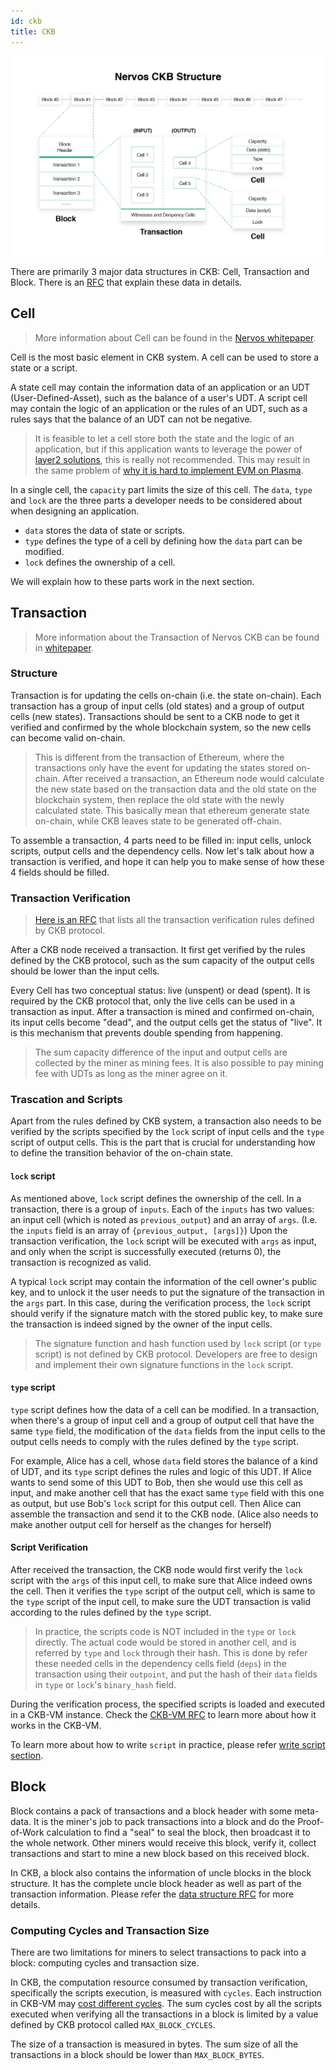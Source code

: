 ```yaml
---
id: ckb
title: CKB
---
```


![data-structure](assets/ckb-structure.png)



There are primarily 3 major data structures in CKB: Cell, Transaction and Block. There is an [RFC](https://github.com/nervosnetwork/rfcs/blob/master/rfcs/0019-data-structures/0019-data-structures.md) that explain these data in details.

 
## Cell

> More information about Cell can be found in the [Nervos whitepaper](https://github.com/nervosnetwork/rfcs/blob/master/rfcs/0002-ckb/0002-ckb.md#42-cell).

Cell is the most basic element in CKB system. A cell can be used to store a state or a script. 

A state cell may contain the information data of an application or an UDT (User-Defined-Asset), such as the balance of a user's UDT. A script cell may contain the logic of an application or the rules of an UDT, such as a rules says that the balance of an UDT can not be negative. 

> It is feasible to let a cell store both the state and the logic of an application, but if this application wants to leverage the power of [layer2 solutions](https://github.com/Awesome-Layer-2/Awesome-Layer-2), this is really not recommended. This may result in the same problem of [why it is hard to implement EVM on Plasma](https://medium.com/@kelvinfichter/why-is-evm-on-plasma-hard-bf2d99c48df7).


In a single cell, the `capacity` part limits the size of this cell. The `data`, `type` and `lock` are the three parts a developer needs to be considered about when designing an application. 
* `data` stores the data of state or scripts. 
* `type` defines the type of a cell by defining how the `data` part can be modified. 
* `lock` defines the ownership of a cell. 

We will explain how to these parts work in the next section.

## Transaction

> More information about the Transaction of Nervos CKB can be found in [whitepaper](https://github.com/nervosnetwork/rfcs/blob/master/rfcs/0002-ckb/0002-ckb.md#44-transaction).

### Structure
Transaction is for updating the cells on-chain (i.e. the state on-chain). Each transaction has a group of input cells (old states) and a group of output cells (new states). Transactions should be sent to a CKB node to get it verified and confirmed by the whole blockchain system, so the new cells can become valid on-chain.

> This is different from the transaction of Ethereum, where the transactions only have the event for updating the states stored on-chain. After received a transaction, an Ethereum node would calculate the new state based on the transaction data and the old state on the blockchain system, then replace the old state with the newly calculated state. This basically mean that ethereum generate state on-chain, while CKB leaves state to be generated off-chain.

To assemble a transaction, 4 parts need to be filled in: input cells, unlock scripts, output cells and the dependency cells. Now let's talk about how a transaction is verified, and hope it can help you to make sense of how these 4 fields should be filled.

### Transaction Verification

> [Here is an RFC](https://github.com/nervosnetwork/rfcs/pull/80) that lists all the transaction verification rules defined by CKB protocol.

After a CKB node received a transaction. It first get verified by the rules defined by the CKB protocol, such as the sum capacity of the output cells should be lower than the input cells.

Every Cell has two conceptual status: live (unspent) or dead (spent). It is required by the CKB protocol that, only the live cells can be used in a transaction as input. After a transaction is mined and confirmed on-chain, its input cells become "dead", and the output cells get the status of "live". It is this mechanism that prevents double spending from happening.

> The sum capacity difference of the input and output cells are collected by the miner as mining fees. It is also possible to pay mining fee with UDTs as long as the miner agree on it.

### Trascation and Scripts

Apart from the rules defined by CKB system, a transaction also needs to be verified by the scripts specified by the `lock` script of input cells and the `type` script of output cells. This is the part that is crucial for understanding how to define the transition behavior of the on-chain state.

#### `lock` script
As mentioned above, `lock` script defines the ownership of the cell. In a transaction, there is a group of `inputs`. Each of the `inputs` has two values: an input cell (which is noted as `previous_output`) and an array of `args`. (I.e. the `inputs` field is an array of `{previous_output, [args]}`) Upon the transaction verification, the `lock` script will be executed with `args` as input, and only when the script is successfully executed (returns 0), the transaction is recognized as valid.

A typical `lock` script may contain the information of the cell owner's public key, and to unlock it the user needs to put the signature of the transaction in the `args` part. In this case, during the verification process, the `lock` script should verify if the signature match with the stored public key, to make sure the transaction is indeed signed by the owner of the input cells.

> The signature function and hash function used by `lock` script (or `type` script) is not defined by CKB protocol. Developers are free to design and implement their own signature functions in the `lock` script.

#### `type` script

`type` script defines how the data of a cell can be modified. In a transaction, when there's a group of input cell and a group of output cell that have the same `type` field, the modification of the `data` fields from the input cells to the output cells needs to comply with the rules defined by the `type` script. 

For example, Alice has a cell, whose `data` field stores the balance of a kind of UDT, and its `type` script defines the rules and logic of this UDT. If Alice wants to send some of this UDT to Bob, then she would use this cell as input, and make another cell that has the exact same `type` field with this one as output, but use Bob's `lock` script for this output cell. Then Alice can assemble the transaction and send it to the CKB node. (Alice also needs to make another output cell for herself as the changes for herself) 

#### Script Verification

After received the transaction, the CKB node would first verify the `lock` script with the `args` of this input cell, to make sure that Alice indeed owns the cell. Then it verifies the `type` script of the output cell, which is same to the `type` script of the input cell, to make sure the UDT transaction is valid according to the rules defined by the `type` script.


> In practice, the scripts code is NOT included in the `type` or `lock` directly. The actual code would be stored in another cell, and is referred by `type` and `lock` through their hash. This is done by refer these needed cells in the dependency cells field (`deps`) in the transaction using their `outpoint`, and put the hash of their `data` fields in `type` or `lock`'s `binary_hash` field.


During the verification process, the specified scripts is loaded and executed in a CKB-VM instance. Check the [CKB-VM RFC](https://github.com/nervosnetwork/rfcs/tree/master/rfcs/0003-ckb-vm) to learn more about how it works in the CKB-VM.


To learn more about how to write `script` in practice, please refer [write script section](../dev-guide/scripts).


## Block

Block contains a pack of transactions and a block header with some meta-data. It is the miner's job to pack transactions into a block and do the Proof-of-Work calculation to find a "seal" to seal the block, then broadcast it to the whole network. Other miners would receive this block, verify it, collect transactions and start to mine a new block based on this received block. 

In CKB, a block also contains the information of uncle blocks in the block structure. It has the complete uncle block header as well as part of the transaction information. Please refer the [data structure RFC](https://github.com/nervosnetwork/rfcs/blob/master/rfcs/0019-data-structures/0019-data-structures.md#uncleblock) for more details.


### Computing Cycles and Transaction Size

There are two limitations for miners to select transactions to pack into a block: computing cycles and transaction size.

In CKB, the computation resource consumed by transaction verification, specifically the scripts execution, is measured with `cycles`. Each instruction in CKB-VM may [cost different cycles](https://github.com/nervosnetwork/rfcs/blob/master/rfcs/0014-vm-cycle-limits/0014-vm-cycle-limits.md#instruction-cycles). The sum cycles cost by all the scripts executed when verifying all the transactions in a block is limited by a value defined by CKB protocol called `MAX_BLOCK_CYCLES`.

The size of a transaction is measured in bytes. The sum size of all the transactions in a block should be lower than `MAX_BLOCK_BYTES`.

